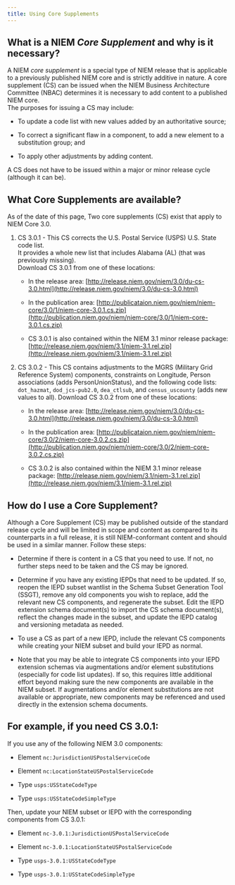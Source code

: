 ```yaml
---
title: Using Core Supplements
---
```


## What is a NIEM *Core Supplement* and why is it necessary?

A NIEM *core supplement* is a special type of NIEM release that is applicable 
to a previously published NIEM core and is strictly additive in nature. 
A core supplement (CS) can be issued when the 
NIEM Business Architecture Committee (NBAC) determines
it is necessary to add content to a published NIEM core.  
The purposes for issuing a CS may include: 

 * To update a code list with new values added by an authoritative source; 

 * To correct a significant flaw in a component, to add a new element to a substitution group; and 

 * To apply other adjustments by adding content. 

A CS does not have to be issued within a major or minor release cycle (although it can be).


## What Core Supplements are available?

As of the date of this page, Two core supplements (CS) exist that apply to NIEM Core 3.0. 

1. CS 3.0.1 - This CS corrects the U.S. Postal Service (USPS) U.S. State code list.  
It provides a whole new list that includes Alabama (AL) (that was previously missing).  
Download CS 3.0.1 from one of these locations:

    * In the release area:
[http://release.niem.gov/niem/3.0/du-cs-3.0.html](http://release.niem.gov/niem/3.0/du-cs-3.0.html)

    * In the publication area:
[http://publicataion.niem.gov/niem/niem-core/3.0/1/niem-core-3.0.1.cs.zip](http://publication.niem.gov/niem/niem-core/3.0/1/niem-core-3.0.1.cs.zip)

    * CS 3.0.1 is also contained within the NIEM 3.1 minor release package:
[http://release.niem.gov/niem/3.1/niem-3.1.rel.zip](http://release.niem.gov/niem/3.1/niem-3.1.rel.zip)

2. CS 3.0.2 - This CS contains adjustments to the MGRS (Military Grid Reference System) components, 
constraints on Longitude, Person associations (adds PersonUnionStatus), and the following code lists: 
`dot_hazmat`, `dod_jcs-pub2.0`, `dea_ctlsub`, and `census_uscounty` (adds new values to all).
Download CS 3.0.2 from one of these locations:

    * In the release area:
[http://release.niem.gov/niem/3.0/du-cs-3.0.html](http://release.niem.gov/niem/3.0/du-cs-3.0.html)

    * In the publication area:
[http://publicataion.niem.gov/niem/niem-core/3.0/2/niem-core-3.0.2.cs.zip](http://publication.niem.gov/niem/niem-core/3.0/2/niem-core-3.0.2.cs.zip)

    * CS 3.0.2 is also contained within the NIEM 3.1 minor release package:
[http://release.niem.gov/niem/3.1/niem-3.1.rel.zip](http://release.niem.gov/niem/3.1/niem-3.1.rel.zip)


## How do I use a Core Supplement?

Although a Core Supplement (CS) may be published outside of the standard release cycle and will be limited 
in scope and content as compared to its counterparts in a full release, it is still NIEM-conformant content 
and should be used in a similar manner.  Follow these steps:

* Determine if there is content in a CS that you need to use.
If not, no further steps need to be taken and the CS may be ignored.

* Determine if you have any existing IEPDs that need to be updated.
If so, reopen the IEPD subset wantlist in the Schema Subset Generation Tool (SSGT), 
remove any old components you wish to replace, add the relevant new CS components, 
and regenerate the subset.
Edit the IEPD extension schema document(s) to import the CS schema document(s), 
reflect the changes made in the subset, and update the IEPD catalog and versioning metadata as needed.

* To use a CS as part of a new IEPD, include the relevant CS components 
while creating your NIEM subset and build your IEPD as normal.

* Note that you may be able to integrate CS components into your IEPD extension schemas 
via augmentations and/or element substitutions (especially for code list updates).
If so, this requires little additional effort beyond making sure the new components are available in the NIEM subset.
If augmentations and/or element substitutions are not available or appropriate, new components may be referenced 
and used directly in the extension schema documents.
 
## For example, if you need CS 3.0.1:


If you use any of the following NIEM 3.0 components:

* Element `nc:JurisdictionUSPostalServiceCode`

* Element `nc:LocationStateUSPostalServiceCode`

* Type `usps:USStateCodeType`

* Type `usps:USStateCodeSimpleType`

Then, update your NIEM subset or IEPD with the corresponding components from CS 3.0.1:

* Element `nc-3.0.1:JurisdictionUSPostalServiceCode`

* Element `nc-3.0.1:LocationStateUSPostalServiceCode`

* Type `usps-3.0.1:USStateCodeType`

* Type `usps-3.0.1:USStateCodeSimpleType`

